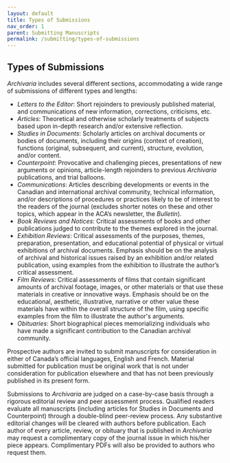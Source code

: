 ```yaml
---
layout: default
title: Types of Submissions
nav_order: 1
parent: Submitting Manuscripts
permalink: /submitting/types-of-submissions
---
```

## Types of Submissions
*Archivaria* includes several different sections, accommodating a wide range of submissions of different types and lengths:

* *Letters to the Editor*: Short rejoinders to previously published material, and communications of new information, corrections, criticisms, etc.
* *Articles*: Theoretical and otherwise scholarly treatments of subjects based upon in-depth research and/or extensive reflection.
* *Studies in Documents*: Scholarly articles on archival documents or bodies of documents, including their origins (context of creation), functions (original, subsequent, and current), structure, evolution, and/or content.
* *Counterpoint*: Provocative and challenging pieces, presentations of new arguments or opinions, article-length rejoinders to previous *Archivaria* publications, and trial balloons.
* *Communications*: Articles describing developments or events in the Canadian and international archival community, technical information, and/or descriptions of procedures or practices likely to be of interest to the readers of the journal (excludes shorter notes on these and other topics, which appear in the ACA’s newsletter, the *Bulletin*).
* *Book Reviews and Notices*: Critical assessments of books and other publications judged to contribute to the themes explored in the journal.
* *Exhibition Reviews*: Critical assessments of the purposes, themes, preparation, presentation, and educational potential of physical or virtual exhibitions of archival documents. Emphasis should be on the analysis of archival and historical issues raised by an exhibition and/or related publication, using examples from the exhibition to illustrate the author’s critical assessment.
* *Film Reviews*: Critical assessments of films that contain significant amounts of archival footage, images, or other materials or that use these materials in creative or innovative ways. Emphasis should be on the educational, aesthetic, illustrative, narrative or other value these materials have within the overall structure of the film, using specific examples from the film to illustrate the author's arguments.
* *Obituaries*: Short biographical pieces memorializing individuals who have made a significant contribution to the Canadian archival community.

Prospective authors are invited to submit manuscripts for consideration in either of Canada’s official languages, English and French. Material submitted for publication must be original work that is not under consideration for publication elsewhere and that has not been previously published in its present form.

Submissions to *Archivaria* are judged on a case-by-case basis through a rigorous editorial review and peer assessment process. Qualified readers evaluate all manuscripts (including articles for Studies in Documents and Counterpoint) through a double-blind peer-review process. Any substantive editorial changes will be cleared with authors before publication. Each author of every article, review, or obituary that is published in *Archivaria* may request a complimentary copy of the journal issue in which his/her piece appears. Complimentary PDFs will also be provided to authors who request them.